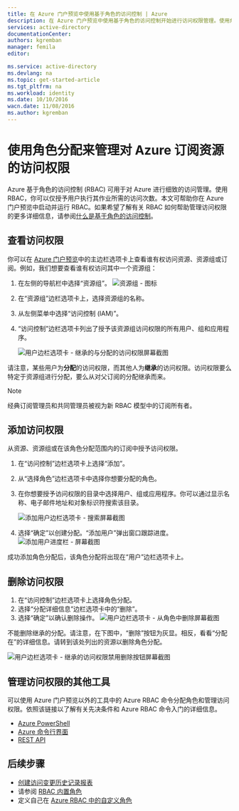 ```yaml
---
title: 在 Azure 门户预览中使用基于角色的访问控制 | Azure
description: 在 Azure 门户预览中使用基于角色的访问控制开始进行访问权限管理。使用角色分配来分配资源权限。
services: active-directory
documentationCenter: 
authors: kgremban
manager: femila
editor: 

ms.service: active-directory
ms.devlang: na
ms.topic: get-started-article
ms.tgt_pltfrm: na
ms.workload: identity
ms.date: 10/10/2016
wacn.date: 11/08/2016
ms.author: kgremban
---
```


# 使用角色分配来管理对 Azure 订阅资源的访问权限

Azure 基于角色的访问控制 (RBAC) 可用于对 Azure 进行细致的访问管理。使用 RBAC，你可以仅授予用户执行其作业所需的访问次数。本文可帮助你在 Azure 门户预览中启动并运行 RBAC。如果希望了解有关 RBAC 如何帮助管理访问权限的更多详细信息，请参阅[什么是基于角色的访问控制](./role-based-access-control-what-is.md)。

## 查看访问权限
你可以在 [Azure 门户预览](https://portal.azure.cn)中的主边栏选项卡上查看谁有权访问资源、资源组或订阅。例如，我们想要查看谁有权访问其中一个资源组：

1. 在左侧的导航栏中选择“资源组”。
    ![资源组 - 图标](./media/role-based-access-control-configure/resourcegroups_icon.png)
2. 在“资源组”边栏选项卡上，选择资源组的名称。
3. 从左侧菜单中选择“访问控制 (IAM)”。
4. “访问控制”边栏选项卡列出了授予该资源组访问权限的所有用户、组和应用程序。

    ![用户边栏选项卡 - 继承的与分配的访问权限屏幕截图](./media/role-based-access-control-configure/view-access.png)  

请注意，某些用户为**分配**的访问权限，而其他人为**继承**的访问权限。访问权限要么特定于资源组进行分配，要么从对父订阅的分配继承而来。

> [!NOTE]
> 经典订阅管理员和共同管理员被视为新 RBAC 模型中的订阅所有者。

## <a name="add-access"></a> 添加访问权限
从资源、资源组或在该角色分配范围内的订阅中授予访问权限。

1. 在“访问控制”边栏选项卡上选择“添加”。
2. 从“选择角色”边栏选项卡中选择你想要分配的角色。
3. 在你想要授予访问权限的目录中选择用户、组或应用程序。你可以通过显示名称、电子邮件地址和对象标识符搜索该目录。

    ![添加用户边栏选项卡 - 搜索屏幕截图](./media/role-based-access-control-configure/grant-access2.png)

4. 选择“确定”以创建分配。“添加用户”弹出窗口跟踪进度。
    ![添加用户进度栏 - 屏幕截图](./media/role-based-access-control-configure/addinguser_popup.png)

成功添加角色分配后，该角色分配将出现在“用户”边栏选项卡上。

## 删除访问权限

1. 在“访问控制”边栏选项卡上选择角色分配。
2. 选择“分配详细信息”边栏选项卡中的“删除”。
3. 选择“确定”以确认删除操作。
    ![用户边栏选项卡 - 从角色中删除屏幕截图](./media/role-based-access-control-configure/remove-access1.png)

不能删除继承的分配。请注意，在下图中，“删除”按钮为灰显。相反，看看“分配在”的详细信息。请转到该处列出的资源以删除角色分配。

![用户边栏选项卡 - 继承的访问权限禁用删除按钮屏幕截图](./media/role-based-access-control-configure/remove-access2.png)

## 管理访问权限的其他工具
可以使用 Azure 门户预览以外的工具中的 Azure RBAC 命令分配角色和管理访问权限。依照该链接以了解有关先决条件和 Azure RBAC 命令入门的详细信息。

- [Azure PowerShell](./role-based-access-control-manage-access-powershell.md)
- [Azure 命令行界面](./role-based-access-control-manage-access-azure-cli.md)
- [REST API](./role-based-access-control-manage-access-rest.md)

## 后续步骤
- [创建访问变更历史记录报表](./role-based-access-control-access-change-history-report.md)
- 请参阅 [RBAC 内置角色](./role-based-access-built-in-roles.md)
- 定义自己在 [Azure RBAC 中的自定义角色](./role-based-access-control-custom-roles.md)

<!---HONumber=Mooncake_1031_2016-->